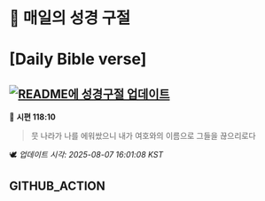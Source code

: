 # 🙏 매일의 성경 구절
# [Daily Bible verse]
## [![README에 성경구절 업데이트](https://github.com/DONGSUKA/first_test/actions/workflows/update-readme-bible.yml/badge.svg)](https://github.com/DONGSUKA/first_test/actions/workflows/update-readme-bible.yml)
<!-- START_BIBLE_VERSE -->
📖 **시편 118:10**
> 뭇 나라가 나를 에워쌌으니 내가 여호와의 이름으로 그들을 끊으리로다

🕊️ _업데이트 시각: 2025-08-07 16:01:08 KST_
  <!-- END_BIBLE_VERSE -->
## GITHUB_ACTION
